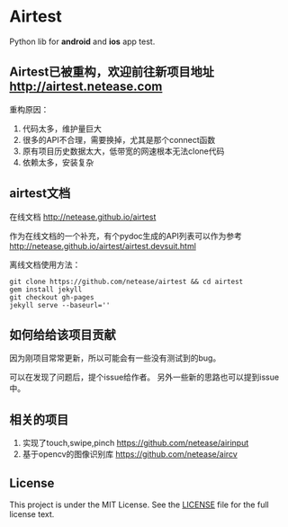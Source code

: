 Airtest
=====
Python lib for **android** and **ios** app test.

## Airtest已被重构，欢迎前往新项目地址 <http://airtest.netease.com>
重构原因：

1. 代码太多，维护量巨大
2. 很多的API不合理，需要换掉，尤其是那个connect函数
3. 原有项目历史数据太大，低带宽的网速根本无法clone代码
4. 依赖太多，安装复杂

## airtest文档
在线文档 <http://netease.github.io/airtest>

作为在线文档的一个补充，有个pydoc生成的API列表可以作为参考
 <http://netease.github.io/airtest/airtest.devsuit.html>

离线文档使用方法：

	git clone https://github.com/netease/airtest && cd airtest
	gem install jekyll
	git checkout gh-pages
	jekyll serve --baseurl=''

## 如何给给该项目贡献
因为刚项目常常更新，所以可能会有一些没有测试到的bug。

可以在发现了问题后，提个issue给作者。 另外一些新的思路也可以提到issue中。

## 相关的项目
1. 实现了touch,swipe,pinch <https://github.com/netease/airinput>
2. 基于opencv的图像识别库 <https://github.com/netease/aircv>

## License
This project is under the MIT License. See the [LICENSE](LICENSE) file for the full license text.
